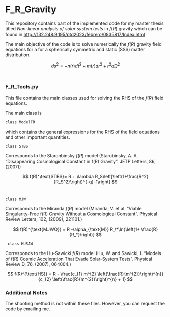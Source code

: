 # F_R_Gravity

This repository contains part of the implemented code for my master thesis titled *Non-linear analysis of solar system tests* in $f(R)$ gravity which can be found in  http://132.248.9.195/ptd2023/febrero/0835817/Index.html

The main objective of the code is to solve numerically the $f(R)$ gravity field equations for a 
for a spherically symmetric and static (SSS) matter distribution.

$$
ds^2 =-n(r)dt^2+m(r)dr^2+  r^2 d\Omega^2
$$
<br/>

### F_R_Tools.py
   This file contains the main classes used for solving the RHS of the $f(R)$ field equations. 

The main class is 
   ```
   class ModelFR
   ```
which contains the general expressions for the RHS of the field equations and other important quantities. 

   ```
   class STBS
   ```
Corresponds to the Staronbinsky $f(R)$ model (Starobinsky, A. A. “Disappearing Cosmological Constant in f(R) Gravity”. JETP Letters, 86, (2007))

$$
f(R)^\text{STBS}= R + \lambda R_S\left[\left(1+\frac{R^2}{R_S^2}\right)^{-q}-1\right]
$$
<br/>


   ```
   class MJW
   ```
Corresponds to the Miranda $f(R)$ model (Miranda, V. et al. “Viable Singularity-Free f(R) Gravity Without a Cosmological Constant”. Physical Review Letters, 102, (2009), 221101.)

$$
f(R)^{\text{MJWQ}} = R -\alpha_{\text{M}} R_\*\ln{\left(1+ \frac{R}{R_*}\right)}
$$

  ```
   class HUSAW
   ```
Corresponds to the Hu-Sawicki $f(R)$ model (Hu, W. and Sawicki, I. “Models of f(R) Cosmic Acceleration That Evade Solar-System Tests”. Physical Review D, 76, (2007), 064004.)

$$
f(R)^{\text{HS}} =     R - \frac{c_{1} m^{2} \left(\frac{R}{m^{2}}\right)^{n}}{c_{2} \left(\frac{R}{m^{2}}\right)^{n} + 1} 
$$


### Additional Notes

The shooting method is not within these files. However, you can request the code by emailing me.


<br/>



